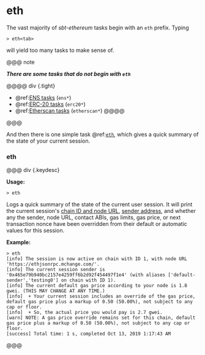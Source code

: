 # eth

The vast majority of _sbt-ethereum_ tasks begin with an `eth` prefix. Typing
```
> eth<tab>
```
will yield too many tasks to make sense of.

@@@ note

_**There are some tasks that do not begin with `eth`**_

@@@@ div {.tight}
 * @ref:[ENS tasks](../ens.md) (`ens*`)
 * @ref:[ERC-20 tasks](../erc20.md) (`erc20*`)
 * @ref:[Etherscan tasks](../etherscan.md) (`etherscan*`)
@@@@

@@@

And then there is one simple task @ref:[`eth`](#eth), which gives a quick summary of the state of your current session.

### eth

@@@ div {.keydesc}

**Usage:**
```
> eth
```

Logs a quick summary of the state of the current user session. It will print the current session's [chain ID and node URL](node/index.md), [sender address](address/sender.md), and whether
any the sender, node URL, contact ABIs, gas limits, gas price, or next transaction nonce have been overridden from their default or automatic values
for this session.

**Example:**
```
> eth
[info] The session is now active on chain with ID 1, with node URL 'https://ethjsonrpc.mchange.com/'.
[info] The current session sender is '0x465e79b940bc2157e4259ff6b2d92f454497f1e4' (with aliases ['default-sender','testing0'] on chain with ID 1).
[info] The current default gas price according to your node is 1.8 gwei. (THIS MAY CHANGE AT ANY TIME.)
[info]  + Your current session includes an override of the gas price, default gas price plus a markup of 0.50 (50.00%), not subject to any cap or floor.
[info]  + So, the actual price you would pay is 2.7 gwei.
[warn] NOTE: A gas price override remains set for this chain, default gas price plus a markup of 0.50 (50.00%), not subject to any cap or floor.
[success] Total time: 1 s, completed Oct 13, 2019 1:17:43 AM
```

@@@
